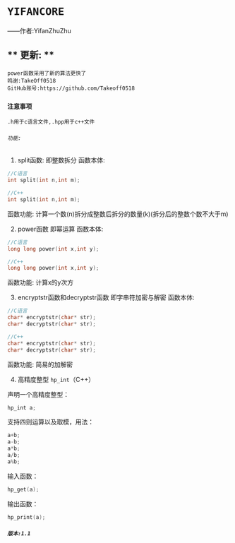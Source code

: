 # `YIFANCORE`
——作者:YifanZhuZhu

## ** 更新: **
```
power函数采用了新的算法更快了
鸣谢:TakeOff0518
GitHub账号:https://github.com/Takeoff0518
```
### `注意事项`
```
.h用于c语言文件,.hpp用于c++文件
```

###### `功能:`
1. split函数:
即整数拆分
函数本体:
```c
//C语言
int split(int n,int m);
```
```cpp
//C++
int split(int n,int m);
```
函数功能:
计算一个数(n)拆分成整数后拆分的数量(k)(拆分后的整数个数不大于m)

2. power函数
即幂运算
函数本体:
```c
//C语言
long long power(int x,int y);
```
```cpp
//C++
long long power(int x,int y);
```
函数功能:
计算x的y次方

3. encryptstr函数和decryptstr函数
即字串符加密与解密
函数本体:
```c
//C语言
char* encryptstr(char* str);
char* decryptstr(char* str);
```
```cpp
//C++
char* encryptstr(char* str);
char* decryptstr(char* str);
```
函数功能:
简易的加解密

4. 高精度整型 `hp_int`（C++）

声明一个高精度整型：

```cpp
hp_int a;
```
支持四则运算以及取模，用法：

```cpp
a+b;
a-b;
a*b;
a/b;
a%b;
```

输入函数：

```cpp
hp_get(a);
```

输出函数：

```cpp
hp_print(a);
```
##### `版本:1.1`
